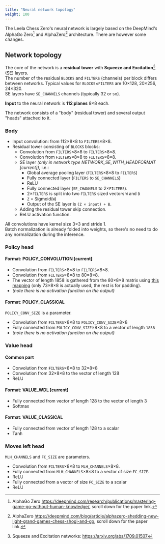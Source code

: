 ```yaml
---
title: "Neural network topology"
weight: 100
---
```


The Leela Chess Zero's neural network is largely based on the DeepMind's AlphaGo Zero[^1] and AlphaZero[^2] architecture.
There are however some changes.

## Network topology

The core of the network is a **residual tower** with **Squeeze and Excitation**[^3] (SE) layers.  
The number of the residual `BLOCKS` and `FILTERS` (channels) per block differs between networks.
Typical values for `BLOCKS`×`FILTERS` are 10×128, 20×256, 24×320.  
SE layers have `SE_CHANNELS` channels (typically 32 or so).

**Input** to the neural network is **112 planes** 8×8 each.

The network consists of a "body" (residual tower) and several output "heads" attached to it.

### Body

* Input convolution: from 112×8×8 to `FILTERS`×8×8.
* Residual tower consisting of `BLOCKS` blocks:
    * Convolution from `FILTERS`×8×8 to `FILTERS`×8×8.
    * Convolution from `FILTERS`×8×8 to `FILTERS`×8×8.
    * SE layer *(only in network type NETWORK_SE_WITH_HEADFORMAT [current])*, i.e.:
        * Global average pooling layer (`FILTERS`×8×8 to `FILTERS`)
        * Fully connected layer (`FILTERS` to `SE_CHANNELS`)
        * ReLU
        * Fully connected layer (`SE_CHANNELS` to 2×`FILTERS`).
        * 2×`FILTERS` is split into two `FILTERS` sized vectors `W` and `B`
        * `Z` = Sigmoid(`W`)
        * Output of the SE layer is `(Z × input) + B`.
    * Adding the residual tower skip connection.
    * ReLU activation function.

All convolutions have kernel size 3×3 and stride 1.  
Batch normalization is already folded into weights, so there's no need to do any normalization during the inference.

### Policy head

#### Format: POLICY_CONVOLUTION [current]

* Convolution from `FILTERS`×8×8 to `FILTERS`×8×8.
* Convolution from `FILTERS`×8×8 to 80×8×8.
* The vector of length 1858 is gathered from the 80×8×8 matrix using [this mapping](https://github.com/LeelaChessZero/lc0/blob/master/src/neural/shared/policy_map.h) (only 73×8×8 is actually used, the rest is for padding).
* *(note there is no activation function on the output)*

#### Format: POLICY_CLASSICAL

`POLICY_CONV_SIZE` is a parameter.

* Convolution from `FILTERS`×8×8 to `POLICY_CONV_SIZE`×8×8
* Fully connected from `POLICY_CONV_SIZE`×8×8 to a vector of length `1858`
* *(note there is no activation function on the output)*

### Value head

#### Common part

* Convolution from `FILTERS`×8×8 to 32×8×8
* Convolution from 32×8×8 to the vector of length 128
* ReLU

#### Format: VALUE_WDL [current]

* Fully connected from vector of length 128 to the vector of length 3
* Softmax

#### Format: VALUE_CLASSICAL

* Fully connected from vector of length 128 to a scalar
* Tanh


### Moves left head

`MLH_CHANNELS` and `FC_SIZE` are parameters.

* Convolution from `FILTERS`×8×8 to `MLH_CHANNELS`×8×8.
* Fully connected from `MLH_CHANNELS`×8×8 to a vector of size `FC_SIZE`.
* ReLU
* Fully connected from a vector of size `FC_SIZE` to a scalar
* ReLU


[^1]: AlphaGo Zero https://deepmind.com/research/publications/mastering-game-go-without-human-knowledge/, scroll down for the paper link.
[^2]: AlphaZero https://deepmind.com/blog/article/alphazero-shedding-new-light-grand-games-chess-shogi-and-go, scroll down for the paper link.
[^3]: Squeeze and Excitation networks: https://arxiv.org/abs/1709.01507